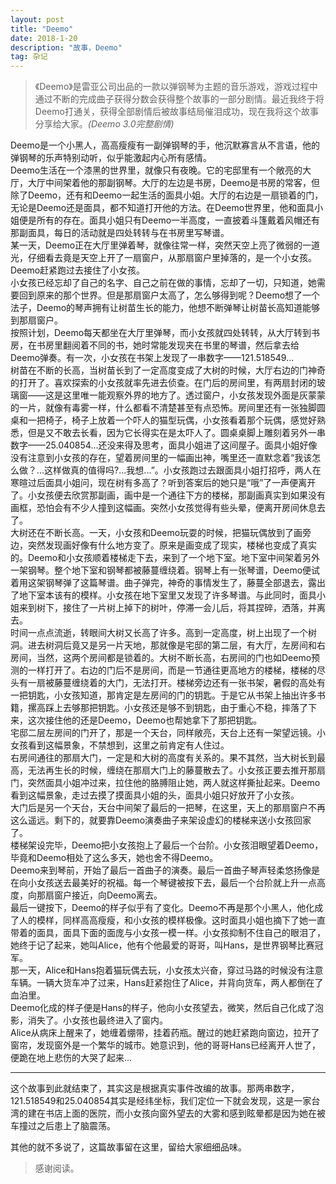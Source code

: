 ```yaml
---
layout: post
title: "Deemo"
date: 2018-1-20 
description: "故事，Deemo"
tag: 杂记
---
```


> 《Deemo》是雷亚公司出品的一款以弹钢琴为主题的音乐游戏，游戏过程中通过不断的完成曲子获得分数会获得整个故事的一部分剧情。最近我终于将Deemo打通关，获得全部剧情后被故事结局催泪成功，现在我将这个故事分享给大家。*(Deemo 3.0完整剧情)*  

Deemo是一个小黑人，高高瘦瘦有一副弹钢琴的手，他沉默寡言从不言语，他的弹钢琴的乐声特别动听，似乎能激起内心所有感情。  
Deemo生活在一个漆黑的世界里，就像只有夜晚。它的宅邸里有一个敞亮的大厅，大厅中间架着他的那副钢琴。大厅的左边是书房，Deemo是书房的常客，但除了Deemo，还有和Deemo一起生活的面具小姐。大厅的右边是一扇锁着的门，无论是Deemo还是面具，都不知道打开他的方法。在Deemo世界里，他和面具小姐便是所有的存在。面具小姐只有Deemo一半高度，一直披着斗篷戴着风帽还有那副面具，每日的活动就是四处转转与在书房里写琴谱。  
某一天，Deemo正在大厅里弹着琴，就像往常一样，突然天空上亮了微弱的一道光，仔细看去竟是天空上开了一扇窗户，从那扇窗户里掉落的，是一个小女孩。Deemo赶紧跑过去接住了小女孩。  
小女孩已经忘却了自己的名字、自己之前在做的事情，忘却了一切，只知道，她需要回到原来的那个世界。但是那扇窗户太高了，怎么够得到呢？Deemo想了一个法子，Deemo的琴声拥有让树苗生长的能力，他想不断弹琴让树苗长高知道能够到那扇窗户。  
按照计划，Deemo每天都坐在大厅里弹琴，而小女孩就四处转转，从大厅转到书房，在书房里翻阅着不同的书，她时常能发现夹在书里的琴谱，然后拿去给Deemo弹奏。有一次，小女孩在书架上发现了一串数字——121.518549...  
树苗在不断的长高，当树苗长到了一定高度变成了大树的时候，大厅右边的门神奇的打开了。喜欢探索的小女孩就率先进去侦查。在门后的房间里，有两扇封闭的玻璃窗——这是这里唯一能观察外界的地方了。透过窗户，小女孩发现外面是灰蒙蒙的一片，就像有毒雾一样，什么都看不清楚甚至有点恐怖。房间里还有一张独脚圆桌和一把椅子，椅子上放着一个吓人的猫型玩偶，小女孩看着那个玩偶，感觉好熟悉，但是又不敢去长看，因为它长得实在是太吓人了。圆桌桌脚上雕刻着另外一串数字——25.040854...还没来得及思考，面具小姐进了这间屋子。面具小姐好像没有注意到小女孩的存在，望着房间里的一幅画出神，嘴里还一直默念着“我该怎么做？...这样做真的值得吗?...我想...”。小女孩跑过去跟面具小姐打招呼，两人在寒暄过后面具小姐问，现在树有多高了？听到答案后的她只是“哦”了一声便离开了。小女孩便去欣赏那副画，画中是一个通往下方的楼梯，那副画真实到如果没有画框，恐怕会有不少人撞到这幅画。突然小女孩觉得有些头晕，便离开房间休息去了。  
大树还在不断长高。一天，小女孩和Deemo玩耍的时候，把猫玩偶放到了画旁边，突然发现画好像有什么地方变了。原来是画变成了现实，楼梯也变成了真实的。Deemo和小女孩顺着楼梯走下去，来到了一个地下室。地下室中间架着另外一架钢琴。整个地下室和钢琴都被藤蔓缠绕着。钢琴上有一张琴谱，Deemo便试着用这架钢琴弹了这篇琴谱。曲子弹完，神奇的事情发生了，藤蔓全部退去，露出了地下室本该有的模样。小女孩在地下室里又发现了许多琴谱。与此同时，面具小姐来到树下，接住了一片树上掉下的树叶，停滞一会儿后，将其捏碎，洒落，并离去。  
时间一点点流逝，转眼间大树又长高了许多。高到一定高度，树上出现了一个树洞。进去树洞后竟又是另一片天地，那就像是宅邸的第二层，有大厅，左房间和右房间，当然，这两个房间都是锁着的。大树不断长高，右房间的门也如Deemo预测的一样打开了。右边的门后不是房间，而是一节通往更高地方的楼梯，楼梯的尽头有一扇被藤蔓缠绕着的大门，无法打开。楼梯旁边还有一张书架，暑假的高处有一把钥匙，小女孩知道，那肯定是左房间的门的钥匙。于是它从书架上抽出许多书籍，摞高踩上去够那把钥匙。小女孩还是够不到钥匙，由于重心不稳，摔落了下来，这次接住他的还是Deemo，Deemo也帮她拿下了那把钥匙。  
宅邸二层左房间的门开了，那是一个天台，同样敞亮，天台上还有一架望远镜。小女孩看到这幅景象，不禁想到，这里之前肯定有人住过。  
右房间通往的那扇大门，一定是和大树的高度有关系的。果不其然，当大树长到最高，无法再生长的时候，缠绕在那扇大门上的藤蔓散去了。小女孩正要去推开那扇门，突然面具小姐冲过来，拉住他的胳膊阻止她，两人就这样撕扯起来。Deemo看到这幅景象，走过去摸了摸面具小姐的头，面具小姐只好放开了小女孩。  
大门后是另一个天台，天台中间架了最后的一把琴，在这里，天上的那扇窗户不再这么遥远。剩下的，就要靠Deemo演奏曲子来架设虚幻的楼梯来送小女孩回家了。  
楼梯架设完毕，Deemo把小女孩抱上了最后一个台阶。小女孩泪眼望着Deemo，毕竟和Deemo相处了这么多天，她也舍不得Deemo。  
Deemo来到琴前，开始了最后一首曲子的演奏。最后一首曲子琴声轻柔悠扬像是在向小女孩送去最美好的祝福。每一个琴键被按下去，最后一个台阶就上升一点高度，向那扇窗户接近，向Deemo离去。  
最后一键按下，Deemo的样子似乎有了变化。Deemo不再是那个小黑人，他化成了人的模样，同样高高瘦瘦，和小女孩的模样极像。这时面具小姐也摘下了她一直带着的面具，面具下面的面庞与小女孩一模一样。小女孩抑制不住自己的眼泪了，她终于记了起来，她叫Alice，他有个他最爱的哥哥，叫Hans，是世界钢琴比赛冠军。  
那一天，Alice和Hans抱着猫玩偶去玩，小女孩太兴奋，穿过马路的时候没有注意车辆。一辆大货车冲了过来，Hans赶紧抱住了Alice，并背向货车，两人都倒在了血泊里。  
Deemo化成的样子便是Hans的样子，他向小女孩望去，微笑，然后自己化成了泡影，消失了。小女孩也最终进入了窗内。  
Alice从病床上醒来了，她缠着绷带，挂着药瓶。醒过的她赶紧跑向窗边，拉开了窗帘，发现窗外是一个繁华的城市。她意识到，他的哥哥Hans已经离开人世了，便跪在地上悲伤的大哭了起来...  

***

这个故事到此就结束了，其实这是根据真实事件改编的故事。那两串数字，121.518549和25.040854其实是经纬坐标，我们定位一下就会发现，这是一家台湾的建在书店上面的医院，而小女孩向窗外望去的大雾和感到眩晕都是因为她在被车撞过之后患上了脑震荡。

其他的就不多说了，这篇故事留在这里，留给大家细细品味。

> 感谢阅读。
